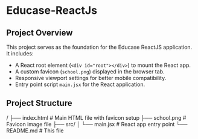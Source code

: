 # Educase-ReactJs

## Project Overview

This project serves as the foundation for the Educase ReactJS application. It includes:

- A React root element (`<div id="root"></div>`) to mount the React app.
- A custom favicon (`school.png`) displayed in the browser tab.
- Responsive viewport settings for better mobile compatibility.
- Entry point script `main.jsx` for the React application.

## Project Structure

/
├── index.html # Main HTML file with favicon setup
├── school.png # Favicon image file
├── src/
│ └── main.jsx # React app entry point
└── README.md # This file
